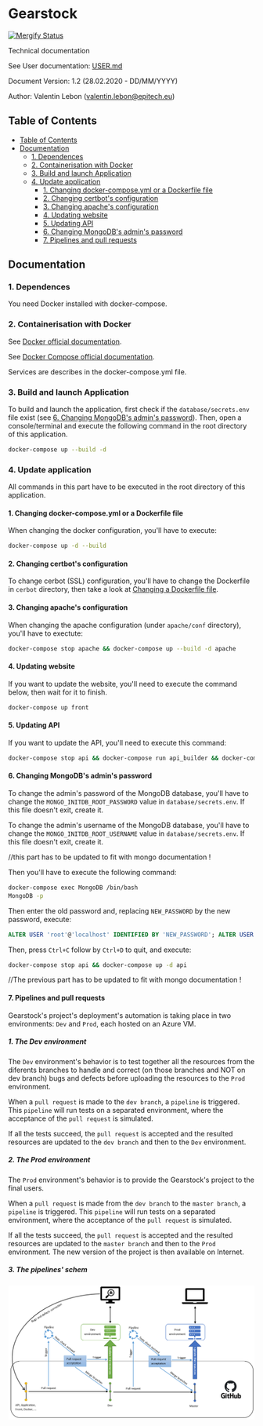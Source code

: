 # Gearstock

[![Mergify Status][mergify-status]][mergify]

[mergify]: https://mergify.io
[mergify-status]: https://img.shields.io/endpoint.svg?url=https://gh.mergify.io/badges/GearStocks/GearStocks&style=flat

Technical documentation

See User documentation: [USER.md](USER.md)

Document Version: 1.2 (28.02.2020 - DD/MM/YYYY)

Author: Valentin Lebon (valentin.lebon@epitech.eu)

## Table of Contents

- [Table of Contents](#Table-of-Contents)
- [Documentation](#Documentation)
  - [1. Dependences](#1-Dependences)
  - [2. Containerisation with Docker](#2-Containerisation-with-Docker)
  - [3. Build and launch Application](#3-Build-and-launch-Application)
  - [4. Update application](#4-Update-application)
    - [1. Changing docker-compose.yml or a Dockerfile file](#1-Changing-docker-composeyml-or-a-Dockerfile-file)
    - [2. Changing certbot's configuration](#2-Changing-certbots-configuration)
    - [3. Changing apache's configuration](#3-Changing-apaches-configuration)
    - [4. Updating website](#4-Updating-website)
    - [5. Updating API](#5-Updating-API)
    - [6. Changing MongoDB's admin's password](#6-Changing-MongoDBs-admins-password)
    - [7. Pipelines and pull requests](#7-Pipelines-and-pull-requests)

## Documentation

### 1. Dependences

You need Docker installed with docker-compose.

### 2. Containerisation with Docker

See [Docker official documentation](https://docs.docker.com/).

See [Docker Compose official documentation](https://docs.docker.com/compose/).

Services are describes in the docker-compose.yml file.

### 3. Build and launch Application

To build and launch the application, first check if the ```database/secrets.env``` file exist (see [6. Changing MongoDB's admin's password](#6-Changing-MongoDBs-admins-password)). Then, open a console/terminal and execute the following command in the root directory of this application.

```bash
docker-compose up --build -d
```

### 4. Update application

All commands in this part have to be executed in the root directory of this application.

#### 1. Changing docker-compose.yml or a Dockerfile file

When changing the docker configuration, you'll have to execute:

```bash
docker-compose up -d --build
```

#### 2. Changing certbot's configuration

To change cerbot (SSL) configuration, you'll have to change the Dockerfile in ```cerbot``` directory, then take a look at [Changing a Dockerfile file](#1-changing-docker-composeyml-or-a-dockerfile-file).

#### 3. Changing apache's configuration

When changing the apache configuration (under ```apache/conf``` directory), you'll have to exectute:

```bash
docker-compose stop apache && docker-compose up --build -d apache
```

#### 4. Updating website

If you want to update the website, you'll need to execute the command below, then wait for it to finish.

```bash
docker-compose up front
```

#### 5. Updating API

If you want to update the API, you'll need to execute this command:

```bash
docker-compose stop api && docker-compose run api_builder && docker-compose up -d api
```

#### 6. Changing MongoDB's admin's password

To change the admin's password of the MongoDB database, you'll have to change the ```MONGO_INITDB_ROOT_PASSWORD``` value in ```database/secrets.env```. If this file doesn't exit, create it.

To change the admin's username of the MongoDB database, you'll have to change the ```MONGO_INITDB_ROOT_USERNAME``` value in ```database/secrets.env```. If this file doesn't exit, create it.

//this part has to be updated to fit with mongo documentation !

Then you'll have to execute the following command:

```bash
docker-compose exec MongoDB /bin/bash
MongoDB -p
```

Then enter the old password and, replacing ```NEW_PASSWORD``` by the new password, execute:

```sql
ALTER USER 'root'@'localhost' IDENTIFIED BY 'NEW_PASSWORD'; ALTER USER 'root'@'172.19.%' IDENTIFIED BY 'NEW_PASSWORD';
```

Then, press ```Ctrl+C``` follow by ```Ctrl+D``` to quit, and execute:

```bash
docker-compose stop api && docker-compose up -d api
```

//The previous part has to be updated to fit with mongo documentation !

#### 7. Pipelines and pull requests

Gearstock's project's deployment's automation is taking place in two environments: ```Dev``` and ```Prod```, each hosted on an Azure VM.

##### 1. The Dev environment

The ```Dev``` environment's behavior is to test together all the resources from the diferents branches to handle and correct (on those branches and NOT on dev branch) bugs and defects before uploading the resources to the ```Prod``` environment.

When a ```pull request``` is made to the ```dev branch```, a ```pipeline``` is triggered. This ```pipeline``` will run tests on a separated environment, where the acceptance of the ```pull request``` is simulated.

If all the tests succeed, the ```pull request``` is accepted and the resulted resources are updated to the ```dev branch``` and then to the ```Dev``` environment.

##### 2. The Prod environment

The ```Prod``` environment's behavior is to provide the Gearstock's project to the final users.

When a ```pull request``` is made from the ```dev branch``` to the ```master branch```, a ```pipeline``` is triggered. This ```pipeline``` will run tests on a separated environment, where the acceptance of the ```pull request``` is simulated.

If all the tests succeed, the ```pull request``` is accepted and the resulted resources are updated to the ```master branch``` and then to the ```Prod``` environment. The new version of the project is then available on Internet.

##### 3. The pipelines' schem

![Pipelines](pipelines.png "Pipelines")
